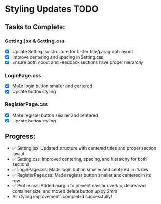 # Styling Updates TODO

## Tasks to Complete:

### Setting.jsx & Setting.css
- [x] Update Setting.jsx structure for better title/paragraph layout
- [x] Improve centering and spacing in Setting.css
- [x] Ensure both About and Feedback sections have proper hierarchy

### LoginPage.css
- [x] Make login button smaller and centered
- [x] Update button styling

### RegisterPage.css
- [x] Make register button smaller and centered
- [x] Update button styling

## Progress:
- ✅ Setting.jsx: Updated structure with centered titles and proper section layout
- ✅ Setting.css: Improved centering, spacing, and hierarchy for both sections
- ✅ LoginPage.css: Made login button smaller and centered in its row
- ✅ RegisterPage.css: Made register button smaller and centered in its row
- ✅ Profile.css: Added margin to prevent navbar overlap, decreased container size, and moved delete button up by 2mm
- All styling improvements completed successfully!
